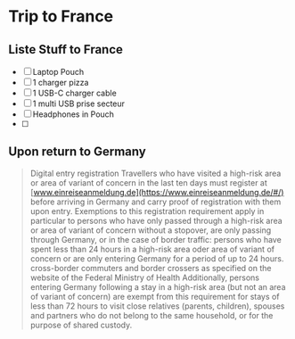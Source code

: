 # Trip to France

## Liste Stuff to France


- [ ] Laptop Pouch
- [ ] 1 charger pizza
- [ ] 1 USB-C charger cable
- [ ] 1 multi USB prise secteur
- [ ] Headphones in Pouch
- [ ] 

## Upon return to Germany 

> Digital entry registration
Travellers who have visited a high-risk area or area of variant of concern in the last ten days must register at 
 [www.einreiseanmeldung.de](https://www.einreiseanmeldung.de/#/)
before arriving in Germany and carry proof of registration with them upon entry. Exemptions to this registration requirement apply in particular to persons who
have only passed through a high-risk area or area of variant of concern without a stopover,
are only passing through Germany, or
in the case of border traffic: persons who have spent less than 24 hours in a high-risk area oder area of variant of concern or are only entering Germany for a period of up to 24 hours.
cross-border commuters and border crossers as specified on the website of the Federal Ministry of Health
Additionally, persons entering Germany following a stay in a high-risk area (but not an area of variant of concern) are exempt from this requirement for stays of less than 72 hours to visit close relatives (parents, children), spouses and partners who do not belong to the same household, or for the purpose of shared custody.